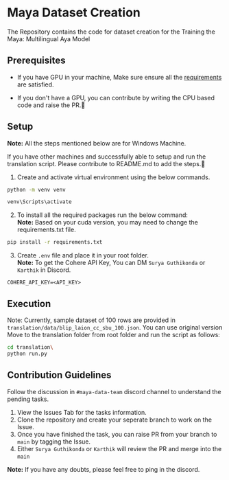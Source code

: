 # Maya Dataset Creation
The Repository contains the code for dataset creation for the Training the Maya: Multilingual Aya Model

## Prerequisites
- If you have GPU in your machine, Make sure ensure all the [requirements](https://docs.cupy.dev/en/latest/install.html#requirements) are satisfied.

- If you don't have a GPU, you can contribute by writing the CPU based code and raise the PR.🤗

## Setup
**Note:** All the steps mentioned below are for Windows Machine. <br>

If you have other machines and successfully able to setup and run the translation script. Please contribute to README.md to add the steps.🤗

1. Create and activate virtual environment using the below commands.
```bash
python -m venv venv
```

```bash
venv\Scripts\activate
```

2. To install all the required packages run the below command:<br>
**Note:** Based on your cuda version, you may need to change the requirements.txt file.
```bash
pip install -r requirements.txt
```

3. Create `.env` file and place it in your root folder. <br>
**Note:** To get the Cohere API Key, You can DM `Surya Guthikonda` or `Karthik` in Discord.
```env
COHERE_API_KEY=<API_KEY>
```

## Execution
Note: Currently, sample dataset of 100 rows are provided in `translation/data/blip_laion_cc_sbu_100.json`. You can use original version
Move to the translation folder from root folder and run the script as follows:

```bash
cd translation\
python run.py
```

## Contribution Guidelines
Follow the discussion in `#maya-data-team` discord channel to understand the pending tasks.
1. View the Issues Tab for the tasks information.
2. Clone the repository and create your seperate branch to work on the Issue.
3. Once you have finished the task, you can raise PR from your branch to `main` by tagging the Issue.
4. Either `Surya Guthikonda` or `Karthik` will review the PR and merge into the `main`

**Note:** If you have any doubts, please feel free to ping in the discord.
